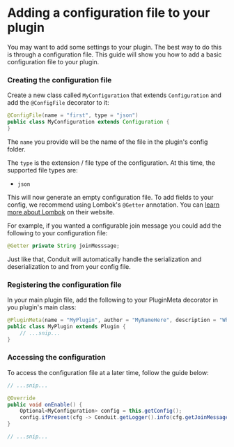 
# Adding a configuration file to your plugin

You may want to add some settings to your plugin. The best way to do this is through a configuration file. This guide will show you how to add a basic configuration file to your plugin.

### Creating the configuration file

Create a new class called `MyConfiguration` that extends `Configuration` and add the `@ConfigFile` decorator to it:

```java
@ConfigFile(name = "first", type = "json")
public class MyConfiguration extends Configuration {
}
```

<!-- TODO: Add a link to the PluginMeta attributes once it's been written -->

The `name` you provide will be the name of the file in the plugin's config folder.

The `type` is the extension / file type of the configuration. At this time, the supported file types are:

 - `json`

This will now generate an empty configuration file. To add fields to your config, we recommend using Lombok's `@Getter` annotation. You can [learn more about Lombok](https://projectlombok.org/) on their website.

For example, if you wanted a configurable join message you could add the following to your configuration file:
```java
@Getter private String joinMesssage;
```

Just like that, Conduit will automatically handle the serialization and deserialization to and from your config file.

### Registering the configuration file

In your main plugin file, add the following to your PluginMeta decorator in you plugin's main class:

```java
@PluginMeta(name = "MyPlugin", author = "MyNameHere", description = "What my plugin does", version = "0.0.1", config = MyConfiguration.class)
public class MyPlugin extends Plugin {
    // ...snip...
}
```

### Accessing the configuration

To access the configuration file at a later time, follow the guide below:

```java
// ...snip...

@Override
public void onEnable() {
    Optional<MyConfiguration> config = this.getConfig();
    config.ifPresent(cfg -> Conduit.getLogger().info(cfg.getJoinMessage()));
}

// ...snip...
```
